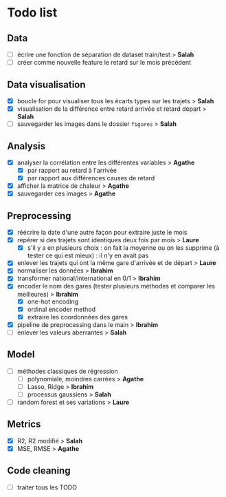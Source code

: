 # Todo list

## Data

- [ ] écrire une fonction de séparation de dataset train/test > **Salah**
- [ ] créer comme nouvelle feature le retard sur le mois précédent

## Data visualisation

- [x] boucle for pour visualiser tous les écarts types sur les trajets > **Salah**
- [x] visualisation de la différence entre retard arrivée et retard départ > **Salah**
- [ ] sauvegarder les images dans le dossier `figures` > **Salah**

## Analysis

- [x] analyser la corrélation entre les différentes variables > **Agathe**
  - [x] par rapport au retard à l'arrivée
  - [x] par rapport aux différences causes de retard
- [x] afficher la matrice de chaleur > **Agathe**
- [x] sauvegarder ces images > **Agathe**

## Preprocessing

- [x] réécrire la date d'une autre façon pour extraire juste le mois
- [x] repérer si des trajets sont identiques deux fois par mois > **Laure**
  - [x] s'il y a en plusieurs choix : on fait la moyenne ou on les supprime (à tester ce qui est mieux) : il n'y en avait pas
- [x] enlever les trajets qui ont la même gare d'arrivée et de départ > **Laure**
- [x] normaliser les données > **Ibrahim**
- [x] transformer national/international en 0/1 > **Ibrahim**
- [x] encoder le nom des gares (tester plusieurs méthodes et comparer les meilleures) > **Ibrahim**
  - [x] one-hot encoding
  - [x] ordinal encoder method
  - [x] extraire les coordonnées des gares
- [x] pipeline de preprocessing dans le main > **Ibrahim**
- [ ] enlever les valeurs aberrantes > **Salah**

## Model

- [ ] méthodes classiques de régression
  - [ ] polynomiale, moindres carrées > **Agathe**
  - [ ] Lasso, Ridge > **Ibrahim**
  - [ ] processus gaussiens > **Salah**
- [ ] random forest et ses variations > **Laure**

## Metrics

- [x] R2, R2 modifié > **Salah**
- [x] MSE, RMSE > **Agathe**

## Code cleaning 

- [ ] traiter tous les TODO
